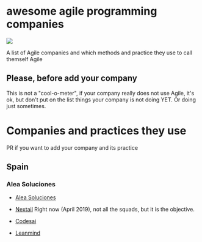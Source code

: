# awesome agile programming companies

![](https://cdn.rawgit.com/sindresorhus/awesome/d7305f38d29fed78fa85652e3a63e154dd8e8829/media/badge.svg)

A list of Agile companies and which methods and practice they use to call themself Agile

## Please, before add your company

This is not a "cool-o-meter", if your company really does not use Agile, it's ok, but don't put on the list things your company is not doing YET. Or doing just sometimes.

# Companies and practices they use

PR if you want to add your company and its practice

## Spain

### Alea Soluciones
- [Alea Soluciones]("./companies/alea.md")


- [Nextail](https://www.nextail.co/) Right now (April 2019), not all the squads, but it is the objective.
- [Codesai](https://codesai.com/)
- [Leanmind](https://www.leanmind.es/)

